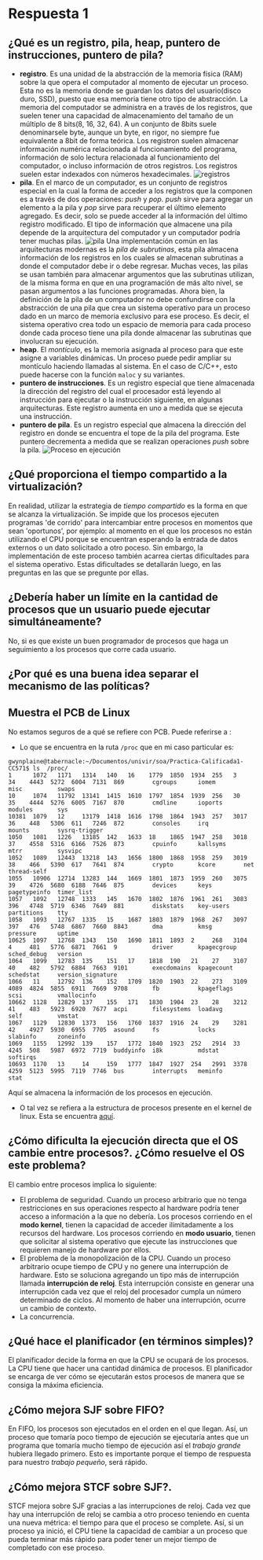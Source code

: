 # Respuesta 1

## ¿Qué es un registro, pila, heap, puntero de instrucciones, puntero de pila?
+ **registro**. Es una unidad de la abstracción de la memoria física (RAM) sobre la que opera el 
computador al momento de ejecutar un proceso. Esta no es la memoria donde se guardan los datos 
del usuario(disco duro, SSD), puesto que esa memoria tiene otro tipo de abstracción. La memoria del
computador se administra en a través de los registros, que suelen tener una capacidad de almacenamiento 
del tamaño de un múltiplo de 8 bits(8, 16, 32, 64). A un conjunto de 8bits suele denominarsele byte, 
aunque un byte, en rigor, no siempre fue equivalente a 8bit de forma teórica. Los registron suelen 
almacenar información numérica relacionada al funcionamiento del programa, información de solo lectura 
relacionada al funcionamiento del computador, o incluso información de otros registros. Los registros 
suelen estar indexados con números hexadecimales.
![registros](./registros.png)
+ **pila**. En el marco de un computador, es un conjunto de registros especial en la cual la forma de 
acceder a los registros que la componen es a través de dos operaciones: _push_ y _pop_. _push_ sirve 
para agregar un elemento a la pila y _pop_ sirve para recuperar el último elemento agregado. Es 
decir, solo se puede acceder al la información del último registro modificado. El tipo de información 
que almacene una pila depende de la arquitectura del computador y un computador podría tener muchas 
pilas.
![pila](pila.png)
Una implementación común en las arquitecturas modernas es la _pila de subrutinas_, esta pila 
almacena información de los registros en los cuales se almacenan subrutinas a donde el computador debe 
ir o debe regresar. Muchas veces, las pilas se usan también para almacenar argumentos que las subrutinas 
utilizan, de la misma forma en que en una programación de más alto nivel, se pasan argumentos a las 
funciones programadas. Ahora bien, la definición de la pila de un computador no debe confundirse con 
la abstracción de una pila que crea un sistema operativo para un proceso dado en un marco de memoria 
exclusivo para ese proceso. Es decir, el sistema operativo crea todo un espacio de memoria para cada 
proceso donde cada proceso tiene una pila donde almacenar las subrutinas que involucran su ejecución.
+ **heap**. El _montículo_, es la memoria asignada al proceso para que este asigne a variables dinámicas.
 Un proceso puede pedir ampliar su montículo haciendo llamadas al sistema. En el caso de C/C++, esto 
puede hacerse con la función `maloc` y su variantes.
+ **puntero de instrucciones**. Es un registro especial que tiene almacenada la dirección del registro 
del cual el procesador está leyendo al instrucción para ejecutar o la instrucción siguiente, en algunas 
arquitecturas. Este registro aumenta en uno a medida que se ejecuta una instrucción.
+ **puntero de pila**. Es un registro especial que almacena la dirección del registro en donde se 
encuentra el tope de la pila del programa. Este puntero decrementa a medida que se realizan operaciones 
_push_ sobre la pila.
![Proceso en ejecución](proceso.png)

## ¿Qué proporciona el tiempo compartido a la virtualización?
En realidad, utilizar la estrategia de _tiempo compartido_ es la forma en que se alcanza la 
virtualización. Se impide que los procesos ejecuten programas 'de corrido' para intercambiar entre 
procesos en momentos que sean 'oportunos', por ejemplo: al momento en el que los procesos no están 
utilizando el CPU porque se encuentran esperando la entrada de datos externos o un dato solicitado 
a otro poceso. Sin embargo, la implementación de este proceso también acarrea ciertas dificultades 
para el sistema operativo. Estas dificultades se detallarán luego, en las preguntas en las que se 
pregunte por ellas.

## ¿Deberı́a haber un lı́mite en la cantidad de procesos que un usuario puede ejecutar simultáneamente?
No, si es que existe un buen programador de procesos que haga un seguimiento a los procesos que 
corre cada usuario.

## ¿Por qué es una buena idea separar el mecanismo de las polı́ticas?


## Muestra el PCB de Linux
No estamos seguros de a qué se refiere con PCB.
Puede referirse a :
+ Lo que se encuentra en la ruta `/proc` que en mi caso particular es:
```
gwynplaine@tabernacle:~/Documentos/univir/soa/Practica-Calificada1-CC571$ ls  /proc/
1      1072   1171   1314   140   16    1779  1850  1934  255   3     34    4443  5272  6004  7131  869        cgroups      iomem        misc          swaps
10     1074   11792  13141  1415  1610  1797  1854  1939  256   30    35    4444  5276  6005  7167  870        cmdline      ioports      modules       sys
10381  1079   12     13179  1418  1616  1798  1864  1943  257   3017  36    448   5306  611   7246  872        consoles     irq          mounts        sysrq-trigger
1050   1081   1226   13185  142   1633  18    1865  1947  258   3018  37    4558  5316  6166  7526  873        cpuinfo      kallsyms     mtrr          sysvipc
1052   1089   12443  13218  143   1656  1800  1868  1958  259   3019  38    466   5390  617   7641  874        crypto       kcore        net           thread-self
1055   10906  12714  13283  144   1669  1801  1873  1959  260   3075  39    4726  5680  6188  7646  875        devices      keys         pagetypeinfo  timer_list
1057   1092   12748  1333   145   1670  1802  1876  1961  261   3083  396   4748  5719  6346  7649  881        diskstats    key-users    partitions    tty
1058   1093   12767  1335   15    1687  1803  1879  1968  267   3097  397   476   5748  6867  7660  8843       dma          kmsg         pressure      uptime
10625  1097   12768  1343   150   1690  1811  1893  2     268   3104  4     481   5776  6871  7661  9          driver       kpagecgroup  sched_debug   version
1064   1099   12783  135    151   17    1818  190   21    27    3107  40    482   5792  6884  7663  9101       execdomains  kpagecount   schedstat     version_signature
1066   11     12792  136    152   1709  1820  1903  22    273   3109  4089  4824  5855  6911  7669  9708       fb           kpageflags   scsi          vmallocinfo
10662  1128   12829  137    155   171   1830  1904  23    28    3212  41    483   5923  6920  7677  acpi       filesystems  loadavg      self          vmstat
1067   1129   12830  1373   156   1760  1837  1916  24    29    3281  42    4927  5930  6955  7705  asound     fs           locks        slabinfo      zoneinfo
1069   1155   12992  139    157   1772  1840  1923  252   2914  33    4245  508   5987  6972  7719  buddyinfo  i8k          mdstat       softirqs
10693  1170   13     14     159   1777  1847  1927  254   2991  3378  4259  5123  5995  7119  7746  bus        interrupts   meminfo      stat
```
Aquí se almacena la información de los procesos en ejecución.

+ O tal vez se refiera a la estructura de procesos presente en el kernel de linux. Esta se 
encuentra [aquí](https://elixir.bootlin.com/linux/latest/source/include/linux/sched.h#L632).

## ¿Cómo dificulta la ejecución directa que el OS cambie entre procesos?. ¿Cómo resuelve el OS este problema?
El cambio entre procesos implica lo siguiente:
+ El problema de seguridad. Cuando un proceso arbitrario que no tenga restricciones en sus operaciones 
respecto al hardware podría tener acceso a información a la que no debería. Los procesos corriendo en 
el **modo kernel**, tienen la capacidad de acceder ilimitadamente a los recursos del hardware. Los 
procesos corriendo en **modo usuario**, tienen que solicitar al sistema operativo que ejecute las 
instrucciones que requieren manejo de hardware por ellos.
+ El problema de la monopolización de la CPU. Cuando un proceso arbitrario ocupe tiempo de CPU y no 
genere una interrupción de hardware. Esto se soluciona agregando un tipo más de interrupción llamada 
**interrupción de reloj**. Esta interrupción consiste en generar una interrupción cada vez que el 
reloj del procesador cumpla un número determinado de ciclos. Al momento de haber una interrupción, 
ocurre un cambio de contexto.
+ La concurrencia. 

## ¿Qué hace el planificador (en términos simples)?
El planificador decide la forma en que la CPU se ocupará de los procesos. La CPU tiene que hacer 
una cantidad dinámica de procesos. El planificador se encarga de ver cómo se ejecutarán estos procesos 
de manera que  se consiga la máxima eficiencia.

## ¿Cómo mejora SJF sobre FIFO?
En FIFO, los procesos son ejecutados en el orden en el que llegan. Así, un proceso que tomaría poco 
tiempo de ejecución se ejecutaría antes que un programa que tomaría mucho tiempo de ejecución así 
el _trabajo grande_ hubiera llegado primero. Esto es importante porque el tiempo de respuesta para 
nuestro _trabajo pequeño_, será rápido.

## ¿Cómo mejora STCF sobre SJF?.
STCF mejora sobre SJF gracias a las interrupciones de reloj. Cada vez que hay una interrupción de reloj 
se cambia a otro proceso teniendo en cuenta una nueva métrica: el tiempo para que el proceso se complete. 
Así, si un proceso ya inició, el CPU tiene la capacidad de cambiar a un proceso que pueda terminar más 
rápido para poder tener un mejor tiempo de completado con ese proceso.

